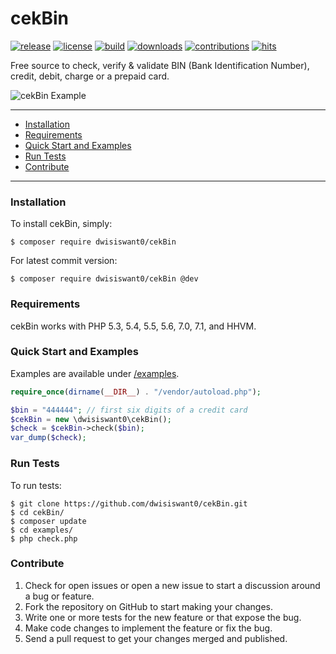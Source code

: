 # cekBin

[![release](https://img.shields.io/github/release/dwisiswant0/cekBin.svg)](https://github.com/dwisiswant0/cekBin/releases/)
[![license](https://img.shields.io/github/license/dwisiswant0/cekBin.svg)](https://github.com/dwisiswant0/cekBin/blob/master/LICENSE)
[![build](https://img.shields.io/travis/dwisiswant0/cekBin.svg)](https://travis-ci.org/dwisiswant0/cekBin/)
[![downloads](https://img.shields.io/github/downloads/dwisiswant0/cekBin/latest/total.svg)](https://github.com/dwisiswant0/cekBin/releases/)
[![contributions](https://img.shields.io/badge/contributions-welcome-brightgreen.svg?style=flat)](https://github.com/dwisiswant0/cekBin/issues)
[![hits](http://hits.dwyl.com/dwisiswant0/cekBin.svg)](http://hits.dwyl.com/dwisiswant0/cekBin)

Free source to check, verify &amp; validate BIN (Bank Identification Number), credit, debit, charge or a prepaid card.

![cekBin Example](https://user-images.githubusercontent.com/25837540/35231228-cd82bae6-ffca-11e7-8d9e-dbc53c9032e0.png)

---

- [Installation](#installation)
- [Requirements](#requirements)
- [Quick Start and Examples](#quick-start-and-examples)
- [Run Tests](#run-tests)
- [Contribute](#contribute)

---

### Installation

To install cekBin, simply:

    $ composer require dwisiswant0/cekBin

For latest commit version:

    $ composer require dwisiswant0/cekBin @dev

### Requirements

cekBin works with PHP 5.3, 5.4, 5.5, 5.6, 7.0, 7.1, and HHVM.

### Quick Start and Examples

Examples are available under [/examples](https://github.com/dwisiswant0/cekBin/tree/master/examples).

```php
require_once(dirname(__DIR__) . "/vendor/autoload.php");

$bin = "444444"; // first six digits of a credit card
$cekBin = new \dwisiswant0\cekBin();
$check = $cekBin->check($bin);
var_dump($check);
```

### Run Tests

To run tests:

    $ git clone https://github.com/dwisiswant0/cekBin.git
    $ cd cekBin/
    $ composer update
    $ cd examples/
    $ php check.php

### Contribute
1. Check for open issues or open a new issue to start a discussion around a bug or feature.
1. Fork the repository on GitHub to start making your changes.
1. Write one or more tests for the new feature or that expose the bug.
1. Make code changes to implement the feature or fix the bug.
1. Send a pull request to get your changes merged and published.
